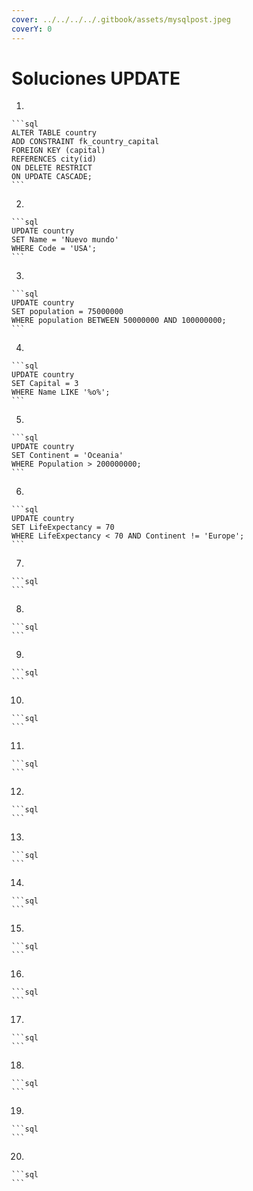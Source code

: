 ```yaml
---
cover: ../../../../.gitbook/assets/mysqlpost.jpeg
coverY: 0
---
```


# Soluciones UPDATE

1.

    ```sql
    ALTER TABLE country 
    ADD CONSTRAINT fk_country_capital 
    FOREIGN KEY (capital) 
    REFERENCES city(id) 
    ON DELETE RESTRICT 
    ON UPDATE CASCADE;
    ```
2.

    ```sql
    UPDATE country 
    SET Name = 'Nuevo mundo'
    WHERE Code = 'USA';
    ```
3.

    ```sql
    UPDATE country
    SET population = 75000000
    WHERE population BETWEEN 50000000 AND 100000000; 
    ```
4.

    ```sql
    UPDATE country 
    SET Capital = 3
    WHERE Name LIKE '%o%';
    ```
5.

    ```sql
    UPDATE country
    SET Continent = 'Oceania' 
    WHERE Population > 200000000; 
    ```
6.

    ```sql
    UPDATE country 
    SET LifeExpectancy = 70 
    WHERE LifeExpectancy < 70 AND Continent != 'Europe'; 
    ```
7.

    ```sql
    ```
8.

    ```sql
    ```
9.

    ```sql
    ```
10.

    ```sql
    ```
11.

    ```sql
    ```
12.

    ```sql
    ```
13.

    ```sql
    ```
14.

    ```sql
    ```
15.

    ```sql
    ```
16.

    ```sql
    ```
17.

    ```sql
    ```
18.

    ```sql
    ```
19.

    ```sql
    ```
20.

    ```sql
    ```

